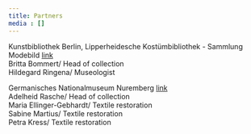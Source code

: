 ```yaml
---
title: Partners
media : []
---
```

Kunstbibliothek Berlin, Lipperheidesche Kostümbibliothek - Sammlung Modebild [link](https://www.smb.museum/museen-einrichtungen/kunstbibliothek/sammeln-forschen/ueber-die-sammlungen/sammlung-modebild-lipperheidesche-kostuembibliothek/)\
Britta Bommert/ Head of collection \
Hildegard Ringena/ Museologist 

Germanisches Nationalmuseum Nuremberg [link](https://www.gnm.de/sammlungen/sammlungen-a-z/textilien-kleidung-und-schmuck)\
Adelheid Rasche/ Head of collection \
Maria Ellinger-Gebhardt/ Textile restoration \
Sabine Martius/ Textile restoration \
Petra Kress/ Textile restoration 
